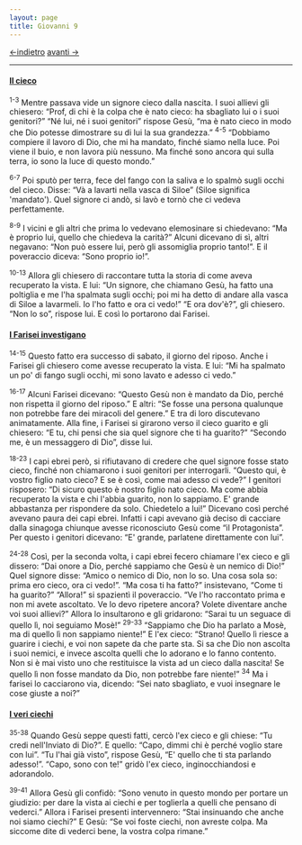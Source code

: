 ```yaml
---
layout: page
title: Giovanni 9
---
```

[<-indietro](gv08.html) [avanti ->](gv10.html)

--------------------------------
#### <a href="" id="il_cieco">Il cieco</a>

<sup>1-3</sup> Mentre passava vide un signore cieco dalla nascita. I suoi allievi gli chiesero: “Prof, di chi è la colpa che è nato cieco: ha sbagliato lui o i suoi genitori?” “Né lui, né i suoi genitori” rispose Gesù, “ma è nato cieco in modo che Dio potesse dimostrare su di lui la sua grandezza.” <sup>4-5</sup> “Dobbiamo compiere il lavoro di Dio, che mi ha mandato, finché siamo nella luce. Poi viene il buio, e non lavora più nessuno. Ma finché sono ancora qui sulla terra, io sono la luce di questo mondo.”

<sup>6-7</sup> Poi sputò per terra, fece del fango con la saliva e lo spalmò sugli occhi del cieco. Disse: “Và a lavarti nella vasca di Siloe” (Siloe significa 'mandato'). Quel signore ci andò, si lavò e tornò che ci vedeva perfettamente.

<sup>8-9</sup> I vicini e gli altri che prima lo vedevano elemosinare si chiedevano: “Ma è proprio lui, quello che chiedeva la carità?” Alcuni dicevano di sì, altri negavano: “Non può essere lui, però gli assomiglia proprio tanto!”. E il poveraccio diceva: “Sono proprio io!”.

<sup>10-13</sup> Allora gli chiesero di raccontare tutta la storia di come aveva recuperato la vista. E lui: “Un signore, che chiamano Gesù, ha fatto una poltiglia e me l'ha spalmata sugli occhi; poi mi ha detto di andare alla vasca di Siloe a lavarmeli. Io l'ho fatto e ora ci vedo!” “E ora dov'è?”, gli chiesero. “Non lo so”, rispose lui. E così lo portarono dai Farisei.

#### <a href="" id="i_farisei_investigano">I Farisei investigano</a>

<sup>14-15</sup> Questo fatto era successo di sabato, il giorno del riposo. Anche i Farisei gli chiesero come avesse recuperato la vista. E lui: “Mi ha spalmato un po' di fango sugli occhi, mi sono lavato e adesso ci vedo.”

<sup>16-17</sup> Alcuni Farisei dicevano: “Questo Gesù non è mandato da Dio, perché non rispetta il giorno del riposo.” E altri: “Se fosse una persona qualunque non potrebbe fare dei miracoli del genere.” E tra di loro discutevano animatamente. Alla fine, i Farisei si girarono verso il cieco guarito e gli chiesero: “E tu, chi pensi che sia quel signore che ti ha guarito?” “Secondo me, è un messaggero di Dio”, disse lui.

<sup>18-23</sup> I capi ebrei però, si rifiutavano di credere che quel signore fosse stato cieco, finché non chiamarono i suoi genitori per interrogarli. “Questo qui, è vostro figlio nato cieco? E se è così, come mai adesso ci vede?” I genitori risposero: “Di sicuro questo è nostro figlio nato cieco. Ma come abbia recuperato la vista e chi l'abbia guarito, non lo sappiamo. E' grande abbastanza per rispondere da solo. Chiedetelo a lui!” Dicevano così perché avevano paura dei capi ebrei. Infatti i capi avevano già deciso di cacciare dalla sinagoga chiunque avesse riconosciuto Gesù come “il Protagonista”. Per questo i genitori dicevano: “E' grande, parlatene direttamente con lui”.

<sup>24-28</sup> Così, per la seconda volta, i capi ebrei fecero chiamare l'ex cieco e gli dissero: “Dai onore a Dio, perché sappiamo che Gesù è un nemico di Dio!” Quel signore disse: “Amico o nemico di Dio, non lo so. Una cosa sola so: prima ero cieco, ora ci vedo!”. “Ma cosa ti ha fatto?” insistevano, “Come ti ha guarito?” “Allora!” si spazientì il poveraccio. “Ve l'ho raccontato prima e non mi avete ascoltato. Ve lo devo ripetere ancora? Volete diventare anche voi suoi allievi?” Allora lo insultarono e gli gridarono: “Sarai tu un seguace di quello lì, noi seguiamo Mosè!” <sup>29-33</sup> “Sappiamo che Dio ha parlato a Mosè, ma di quello lì non sappiamo niente!” E l'ex cieco: “Strano! Quello lì riesce a guarire i ciechi, e voi non sapete da che parte sta. Si sa che Dio non ascolta i suoi nemici, e invece ascolta quelli che lo adorano e lo fanno contento. Non si è mai visto uno che restituisce la vista ad un cieco dalla nascita! Se quello lì non fosse mandato da Dio, non potrebbe fare niente!” <sup>34</sup> Ma i farisei lo cacciarono via, dicendo: “Sei nato sbagliato, e vuoi insegnare le cose giuste a noi?”

#### <a href="" id="i_veri_ciechi">I veri ciechi</a>

<sup>35-38</sup> Quando Gesù seppe questi fatti, cercò l'ex cieco e gli chiese: “Tu credi nell'Inviato di Dio?”. E quello: “Capo, dimmi chi è perché voglio stare con lui”. “Tu l'hai già visto”, rispose Gesù, “E' quello che ti sta parlando adesso!”. “Capo, sono con te!” gridò l'ex cieco, inginocchiandosi e adorandolo.

<sup>39-41</sup> Allora Gesù gli confidò: “Sono venuto in questo mondo per portare un giudizio: per dare la vista ai ciechi e per toglierla a quelli che pensano di vederci.” Allora i Farisei presenti intervennero: “Stai insinuando che anche noi siamo ciechi?” E Gesù: “Se voi foste ciechi, non avreste colpa. Ma siccome dite di vederci bene, la vostra colpa rimane.”


